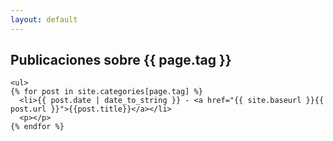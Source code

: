 ```yaml
---
layout: default
---
```


<div class="blog list">
    <h2>Publicaciones sobre {{ page.tag }}</h1>

    <ul>
    {% for post in site.categories[page.tag] %}
      <li>{{ post.date | date_to_string }} - <a href="{{ site.baseurl }}{{ post.url }}">{{post.title}}</a></li>
      <p></p>
    {% endfor %}
</div>
